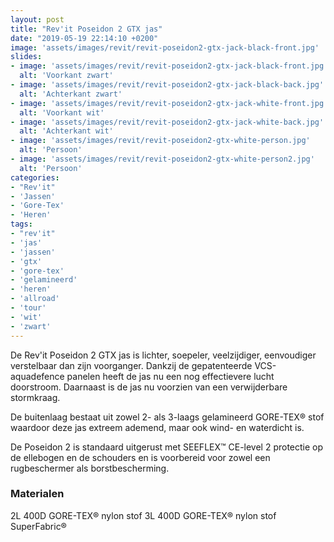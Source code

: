 ```yaml
---
layout: post
title: "Rev'it Poseidon 2 GTX jas"
date: "2019-05-19 22:14:10 +0200"
image: 'assets/images/revit/revit-poseidon2-gtx-jack-black-front.jpg'
slides:
- image: 'assets/images/revit/revit-poseidon2-gtx-jack-black-front.jpg'
  alt: 'Voorkant zwart'
- image: 'assets/images/revit/revit-poseidon2-gtx-jack-black-back.jpg'
  alt: 'Achterkant zwart'
- image: 'assets/images/revit/revit-poseidon2-gtx-jack-white-front.jpg'
  alt: 'Voorkant wit'
- image: 'assets/images/revit/revit-poseidon2-gtx-jack-white-back.jpg'
  alt: 'Achterkant wit'
- image: 'assets/images/revit/revit-poseidon2-gtx-white-person.jpg'
  alt: 'Persoon'
- image: 'assets/images/revit/revit-poseidon2-gtx-white-person2.jpg'
  alt: 'Persoon'
categories:
- "Rev'it"
- 'Jassen'
- 'Gore-Tex'
- 'Heren'
tags:
- "rev'it"
- 'jas'
- 'jassen'
- 'gtx'
- 'gore-tex'
- 'gelamineerd'
- 'heren'
- 'allroad'
- 'tour'
- 'wit'
- 'zwart'
---
```


De Rev'it Poseidon 2 GTX jas is lichter, soepeler, veelzijdiger, eenvoudiger verstelbaar dan zijn voorganger.
Dankzij de gepatenteerde VCS-aquadefence panelen heeft de jas nu een nog effectievere lucht doorstroom.
Daarnaast is de jas nu voorzien van een verwijderbare stormkraag.

De buitenlaag bestaat uit zowel 2- als 3-laags gelamineerd GORE-TEX® stof waardoor deze jas extreem ademend, maar ook wind- en waterdicht is.

De Poseidon 2 is standaard uitgerust met SEEFLEX™ CE-level 2 protectie op de ellebogen en de schouders en is voorbereid voor zowel een rugbeschermer als borstbescherming.


### Materialen

2L 400D GORE-TEX® nylon stof
3L 400D GORE-TEX® nylon stof
SuperFabric®
